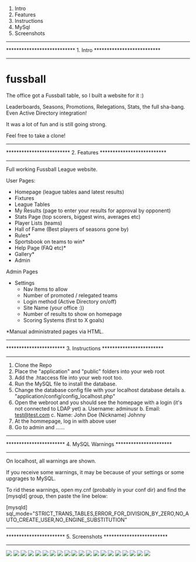 1. Intro
2. Features
3. Instructions
4. MySql
5. Screenshots

****************************************************************
*************************** 1. Intro **************************
****************************************************************

# fussball
The office got a Fussball table, so I built a website for it :)

Leaderboards, Seasons, Promotions, Relegations, Stats, the full sha-bang. Even Active Directory integration!

It was a lot of fun and is still going strong.

Feel free to take a clone!

****************************************************************
************************* 2. Features **************************
****************************************************************

Full working Fussball League website.

User Pages:
- Homepage (league tables aand latest results)
- Fixtures
- League Tables
- My Results (page to enter your results for approval by opponent)
- Stats Page (top scorers, biggest wins, averages etc)
- Player Lists (teams)
- Hall of Fame (Best players of seasons gone by)
- Rules*
- Sportsbook on teams to win*
- Help Page (FAQ etc)*
- Gallery*
- Admin

Admin Pages
- Settings
  - Nav Items to allow
  - Number of promoted / relegated teams
  - Login method (Active Directory on/off)
  - Site Name (your office :))
  - Number of results to show on homepage
  - Scoring Systems (first to X goals)

*Manual administrated pages via HTML.

****************************************************************
*********************** 3. Instructions ************************
****************************************************************

1. Clone the Repo
2. Place the "application" and "public" folders into your web root
3. Add the .htaccess file into your web root too.
4. Run the MySQL file to install the database.
5. Change the database config file with your localhost database details
   a. "application/config/config_localhost.php"
6. Open the webroot and you should see the homepage with a login (it's not connected to LDAP yet)
   a. Username: adminusr
   b. Email: test@test.com
   c. Name: John Doe (Nickname) Johnny
7. At the hommepage, log in with above user
8. Go to admin and ......


****************************************************************
*********************** 4. MySQL Warnings **********************
****************************************************************

On localhost, all warnings are shown.

If you receive some warnings, it may be because of your settings or some upgrages to MySQL.

To rid these warnings, open my.cnf (probably in your conf dir) and find the [mysqld] group, then paste the line below:

[mysqld]
sql_mode="STRICT_TRANS_TABLES,ERROR_FOR_DIVISION_BY_ZERO,NO_AUTO_CREATE_USER,NO_ENGINE_SUBSTITUTION"


****************************************************************
*********************** 5. Screenshots *************************
****************************************************************

![](/public/img/screenshots/league_tables.png)
![](/public/img/screenshots/league_tables2.png)
![](/public/img/screenshots/divisions.png)
![](/public/img/screenshots/fixtures.png)
![](/public/img/screenshots/my_results.png)
![](/public/img/screenshots/my_results2.png)
![](/public/img/screenshots/confirm_result.png)
![](/public/img/screenshots/open_fixtures.png)
![](/public/img/screenshots/season_create.png)
![](/public/img/screenshots/season_end.png)
![](/public/img/screenshots/singles_or_doubles.png)
![](/public/img/screenshots/stats.png)
![](/public/img/screenshots/stats2.png)
![](/public/img/screenshots/season_preview.png)
![](/public/img/screenshots/rules.png)
![](/public/img/screenshots/admin_area.png)
![](/public/img/screenshots/admin_config.png)
![](/public/img/screenshots/gallery.png)
![](/public/img/screenshots/hall_of_faame.png)
![](/public/img/screenshots/help.png)
